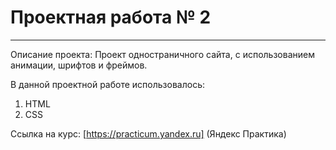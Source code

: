 # Проектная работа № 2
------
Описание проекта:
Проект одностраничного сайта, с использованием анимации, шрифтов и фреймов.

В данной проектной работе использовалось:
1. HTML
2. CSS

Ссылка на курс: [https://practicum.yandex.ru] (Яндекс Практика)

